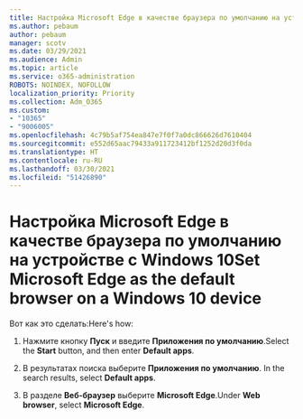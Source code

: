 ```yaml
---
title: Настройка Microsoft Edge в качестве браузера по умолчанию на устройстве с Windows 10
ms.author: pebaum
author: pebaum
manager: scotv
ms.date: 03/29/2021
ms.audience: Admin
ms.topic: article
ms.service: o365-administration
ROBOTS: NOINDEX, NOFOLLOW
localization_priority: Priority
ms.collection: Adm_O365
ms.custom:
- "10365"
- "9006005"
ms.openlocfilehash: 4c79b5af754ea847e7f0f7a0dc866626d7610404
ms.sourcegitcommit: e552d65aac79433a911723412bf1252d20d3f0da
ms.translationtype: HT
ms.contentlocale: ru-RU
ms.lasthandoff: 03/30/2021
ms.locfileid: "51426890"
---
```

# <a name="set-microsoft-edge-as-the-default-browser-on-a-windows-10-device"></a><span data-ttu-id="ff53c-102">Настройка Microsoft Edge в качестве браузера по умолчанию на устройстве с Windows 10</span><span class="sxs-lookup"><span data-stu-id="ff53c-102">Set Microsoft Edge as the default browser on a Windows 10 device</span></span>

<span data-ttu-id="ff53c-103">Вот как это сделать:</span><span class="sxs-lookup"><span data-stu-id="ff53c-103">Here's how:</span></span>

1. <span data-ttu-id="ff53c-104">Нажмите кнопку **Пуск** и введите **Приложения по умолчанию**.</span><span class="sxs-lookup"><span data-stu-id="ff53c-104">Select the **Start** button, and then enter **Default apps**.</span></span>

1. <span data-ttu-id="ff53c-105">В результатах поиска выберите **Приложения по умолчанию**. </span><span class="sxs-lookup"><span data-stu-id="ff53c-105">In the search results, select **Default apps**.</span></span>

1. <span data-ttu-id="ff53c-106">В разделе **Веб-браузер** выберите **Microsoft Edge**.</span><span class="sxs-lookup"><span data-stu-id="ff53c-106">Under **Web browser**, select **Microsoft Edge**.</span></span>
